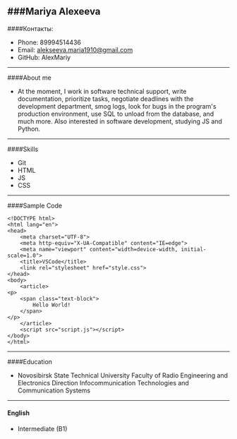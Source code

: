 ###Mariya Alexeeva
----
####Контакты: 
* Phone: 89994514436
* Email: alekseeva.maria1910@gmail.com
* GitHub: AlexMariy
--- 
####About me

* At the moment, I work in software technical support, write documentation, prioritize tasks, negotiate deadlines with the development department, smog logs, look for bugs in the program's production environment, use SQL to unload from the database, and much more. Also interested in software development, studying JS and Python.
---
####Skills 
* Git
* HTML
* JS
* CSS
---
####Sample Code
```
<!DOCTYPE html>
<html lang="en">
<head>
    <meta charset="UTF-8">
    <meta http-equiv="X-UA-Compatible" content="IE=edge">
    <meta name="viewport" content="width=device-width, initial-scale=1.0">
    <title>VSCode</title>
    <link rel="stylesheet" href="style.css">
</head>
<body>
    <article>
<p>
    <span class="text-block"> 
        Hello World!
    </span>
</p>
    </article>
    <script src="script.js"></script>
</body>
</html>
```
---
####Education
* Novosibirsk State Technical University
Faculty of Radio Engineering and Electronics Direction Infocommunication Technologies and Communication Systems
---
#### English 
* Intermediate (B1)
